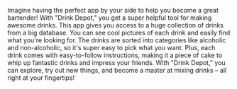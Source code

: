 Imagine having the perfect app by your side to help you become a great bartender! With "Drink Depot," you get a super helpful tool for making awesome drinks. This app gives you access to a huge collection of drinks from a big database. You can see cool pictures of each drink and easily find what you're looking for. The drinks are sorted into categories like alcoholic and non-alcoholic, so it's super easy to pick what you want. Plus, each drink comes with easy-to-follow instructions, making it a piece of cake to whip up fantastic drinks and impress your friends. With "Drink Depot," you can explore, try out new things, and become a master at mixing drinks – all right at your fingertips!
